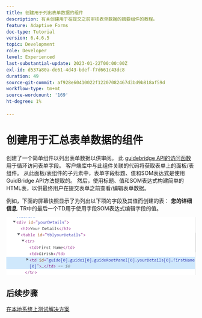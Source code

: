```yaml
---
title: 创建用于列出表单数据的组件
description: 有关创建用于在提交之前审核表单数据的摘要组件的教程。
feature: Adaptive Forms
doc-type: Tutorial
version: 6.4,6.5
topic: Development
role: Developer
level: Experienced
last-substantial-update: 2023-01-22T00:00:00Z
exl-id: d537a80a-de61-4d43-bdef-f7d661c43dc8
duration: 49
source-git-commit: af928e60410022f12207082467d3bd9b818af59d
workflow-type: tm+mt
source-wordcount: '169'
ht-degree: 1%

---
```


# 创建用于汇总表单数据的组件

创建了一个简单组件以列出表单数据以供审阅。 此 [guidebridge API的访问函数](https://developer.adobe.com/experience-manager/reference-materials/6-5/forms/javascript-api/GuideBridge.html?q=visit) 用于循环访问表单字段。 客户端库中与此组件关联的代码将获取表单上的面板/表组件。 从此面板/表组件的子元素中，表单字段标题、值和SOM表达式是使用GuidBridge API方法提取的。 然后，使用标题、值和SOM表达式构建简单的HTML表，以供最终用户在提交表单之前查看/编辑表单数据。

例如，下面的屏幕快照显示了为列出以下项的字段及其值而创建的表： **您的详细信息**. TR中的最后一个TD用于使用字段SOM表达式编辑字段的值。

![visit-func](assets/visit-function.png)

## 后续步骤

[在本地系统上测试解决方案](./deploy-on-your-system.md)

